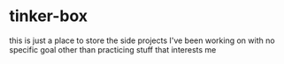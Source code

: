 # tinker-box
this is just a place to store the side projects I've been working on with no specific goal other than practicing stuff that interests me
